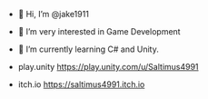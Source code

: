 - 👋 Hi, I’m @jake1911
- 👀 I’m very interested in Game Development
- 🌱 I’m currently learning C# and Unity.

- play.unity  https://play.unity.com/u/Saltimus4991
- itch.io  https://saltimus4991.itch.io
<!---
jake1911/jake1911 is a ✨ special ✨ repository because its `README.md` (this file) appears on your GitHub profile.
You can click the Preview link to take a look at your changes.
--->
